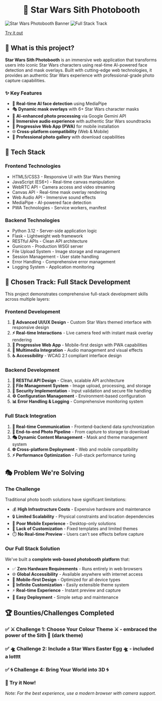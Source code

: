 # <h1 align="center">🌟 Star Wars Sith Photobooth </h1>

![Star Wars Photobooth Banner](https://img.shields.io/badge/Star%20Wars-Photobooth-red?style=for-the-badge&logo=starwars)
![Full Stack Track](https://img.shields.io/badge/Track-FullStack-blue?style=for-the-badge) 

<a href="https://starwarsthemed.pythonanywhere.com/" target="_blank">Try it out</a>

## 🎯 What is this project?

**Star Wars Sith Photobooth** is an immersive web application that transforms users into iconic Star Wars characters using real-time AI-powered face detection and mask overlays. Built with cutting-edge web technologies, it provides an authentic Star Wars experience with professional-grade photo capture capabilities.

### ✨ Key Features
- 🤖 **Real-time AI face detection** using MediaPipe
- 🎭 **Dynamic mask overlays** with 6+ Star Wars character masks
- 🧠 **AI-enhanced photo processing** via Google Gemini API
- 🎵 **Immersive audio experience** with authentic Star Wars soundtracks
- 📱 **Progressive Web App (PWA)** for mobile installation
- 🌐 **Cross-platform compatibility** (Web & Mobile)
- 📸 **Professional photo gallery** with download capabilities

## 🚀 Tech Stack

### **Frontend Technologies**
- HTML5/CSS3 - Responsive UI with Star Wars theming
- JavaScript (ES6+) - Real-time canvas manipulation
- WebRTC API - Camera access and video streaming
- Canvas API - Real-time mask overlay rendering
- Web Audio API - Immersive sound effects
- MediaPipe - AI-powered face detection
- PWA Technologies - Service workers, manifest

  
### **Backend Technologies**
- Python 3.12 - Server-side application logic
- Flask - Lightweight web framework
- RESTful APIs - Clean API architecture
- Gunicorn - Production WSGI server
- File Upload System - Image storage and management
- Session Management - User state handling
- Error Handling - Comprehensive error management
- Logging System - Application monitoring



## 🎯 Chosen Track: **Full Stack Development**

This project demonstrates comprehensive full-stack development skills across multiple layers:

### **Frontend Development**
1. **🎨 Advanced UI/UX Design** - Custom Star Wars themed interface with responsive design
2. **⚡ Real-time Interactions** - Live camera feed with instant mask overlay rendering
3. **📱 Progressive Web App** - Mobile-first design with PWA capabilities
4. **🎵 Multimedia Integration** - Audio management and visual effects
5. **♿ Accessibility** - WCAG 2.1 compliant interface design

### **Backend Development**
1. **🔧 RESTful API Design** - Clean, scalable API architecture
2. **📁 File Management System** - Image upload, processing, and storage
3. **🔐 Security Implementation** - Input validation and secure file handling
4. **⚙️ Configuration Management** - Environment-based configuration
5. **📊 Error Handling & Logging** - Comprehensive monitoring system

### **Full Stack Integration**
1. **🔄 Real-time Communication** - Frontend-backend data synchronization
2. **📸 End-to-end Photo Pipeline** - From capture to storage to download
3. **🎭 Dynamic Content Management** - Mask and theme management system
4. **🌐 Cross-platform Deployment** - Web and mobile compatibility
5. **⚡ Performance Optimization** - Full-stack performance tuning

## 🎭 Problem We're Solving

### **The Challenge**
Traditional photo booth solutions have significant limitations:
- 💰 **High Infrastructure Costs** - Expensive hardware and maintenance
- 🔒 **Limited Scalability** - Physical constraints and location dependencies
- 📱 **Poor Mobile Experience** - Desktop-only solutions
- 🎨 **Lack of Customization** - Fixed templates and limited themes
- ⏱️ **No Real-time Preview** - Users can't see effects before capture

### **Our Full Stack Solution**
We've built a **complete web-based photobooth platform** that:
- ✅ **Zero Hardware Requirements** - Runs entirely in web browsers
- 🌐 **Global Accessibility** - Available anywhere with internet access
- 📱 **Mobile-first Design** - Optimized for all device types
- 🎨 **Infinite Customization** - Easily extensible theme system
- ⚡ **Real-time Experience** - Instant preview and capture
- 🔧 **Easy Deployment** - Simple setup and maintenance



## 🏆 Bounties/Challenges Completed

### **✅ ⚔ Challenge 1: Choose Your Colour Theme ⚔ -  embraced the power of the Sith 🔴 (dark theme)**
### **✅ 🛸 Challenge 2: Include a Star Wars Easter Egg 🛸 - included a lotttt**
### **✅ 🌀 Challenge 4: Bring Your World into 3D 🌀**


### **📱 Try it Now!**


*Note: For the best experience, use a modern browser with camera support.*



